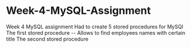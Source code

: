 # Week-4-MySQL-Assignment
Week 4 MySQL assignment
Had to create 5 stored procedures for MySQl
The first stored procedure -- Allows to find employees names with certain title
The second stored procedure 
